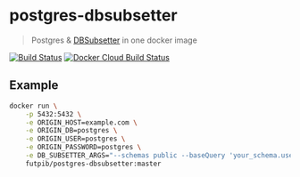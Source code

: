 # postgres-dbsubsetter

> Postgres & [DBSubsetter](https://github.com/bluerogue251/DBSubsetter) in one docker image

[![Build Status](https://travis-ci.org/futpib/postgres-dbsubsetter.svg?branch=master)](https://travis-ci.org/futpib/postgres-dbsubsetter) [![Docker Cloud Build Status](https://img.shields.io/docker/cloud/build/futpib/postgres-dbsubsetter)](https://hub.docker.com/r/futpib/postgres-dbsubsetter/tags)

## Example

```bash
docker run \
    -p 5432:5432 \
    -e ORIGIN_HOST=example.com \
    -e ORIGIN_DB=postgres \
    -e ORIGIN_USER=postgres \
    -e ORIGIN_PASSWORD=postgres \
    -e DB_SUBSETTER_ARGS="--schemas public --baseQuery 'your_schema.users ::: id % 100 = 0 ::: includeChildren'" \
    futpib/postgres-dbsubsetter:master
```
